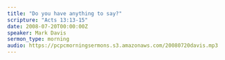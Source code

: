 ```yaml
---
title: "Do you have anything to say?"
scripture: "Acts 13:13-15"
date: 2008-07-20T00:00:00Z
speaker: Mark Davis
sermon_type: morning
audio: https://pcpcmorningsermons.s3.amazonaws.com/20080720davis.mp3 
---
```



